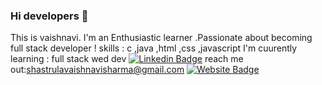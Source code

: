 ### Hi developers 👋
This is vaishnavi.  I'm an Enthusiastic learner  .Passionate about becoming full stack developer !
   skills : c ,java ,html ,css ,javascript 
   I'm cuurently learning : full stack wed dev 
  [![Linkedin Badge](https://img.shields.io/badge/-vaishnavi-blue?style=flat-square&logo=Linkedin&logoColor=white&link=https:/www.linkedin.com/in/vaishnavi-sharma-282a03211//)](https://www.linkedin.com/in/vaishnavi-sharma-282a03211)
  reach me out:shastrulavaishnavisharma@gmail.com
  [![Website Badge](https://img.shields.io/badge/StackOverflow-Aakash-yellow)](https://meta.stackexchange.com/users/1026068/vaishnavi-sharma)


<!--
**vaish-developer/vaish-developer** is a ✨ _special_ ✨ repository because its `README.md` (this file) appears on your GitHub profile.

Here are some ideas to get you started:

- 🔭 I’m currently working on ...
- 🌱 I’m currently learning ...
- 👯 I’m looking to collaborate on ...
- 🤔 I’m looking for help with ...
- 💬 Ask me about ...
- 📫 How to reach me: ...
- 😄 Pronouns: ...
- ⚡ Fun fact: ...
-->

